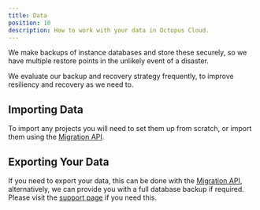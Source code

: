 ```yaml
---
title: Data
position: 10
description: How to work with your data in Octopus Cloud.
---
```


We make backups of instance databases and store these securely, so we have multiple restore points in the unlikely event of a disaster.

We evaluate our backup and recovery strategy frequently, to improve resiliency and recovery as we need to.

## Importing Data

To import any projects you will need to set them up from scratch, or import them using the [Migration API](/docs/api-and-integration/migration-api.md).

## Exporting Your Data

If you need to export your data, this can be done with the [Migration API](/docs/api-and-integration/migration-api.md), alternatively, we can provide you with a full database backup if required. Please visit the [support page](https://octopus.com/support) if you need this.
